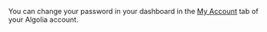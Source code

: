 You can change your password in your dashboard in the [My Account](https://www.algolia.com/users/edit) tab of your Algolia account.